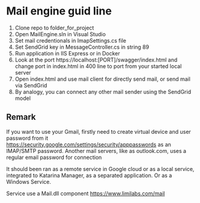 # Mail engine guid line
1. Clone repo to folder_for_project
2. Open MailEngine.sln in Visual Studio
3. Set mail credentionals in ImapSettings.cs file
4. Set SendGrid key in MessageController.cs in string 89
5. Run application in IIS Express or in Docker
6. Look at the port https://localhost:[PORT]/swagger/index.html and change port in index.html in 400 line to port from your started local server
8. Open index.html and use mail client for directly send mail, or send mail via SendGrid
9. By analogy, you can connect any other mail sender using the SendGrid model

## Remark
If you want to use your Gmail, firstly need to create virtual device and user password from it https://security.google.com/settings/security/apppasswords as an IMAP/SMTP password.
Another mail servers, like as outlook.com, uses a regular email password for connection

It should been ran as a remote service in Google cloud or as a local service, integrated to Katarina Manager, as a separated application. Or as a Windows Service.

Service use a Mail.dll component https://www.limilabs.com/mail

